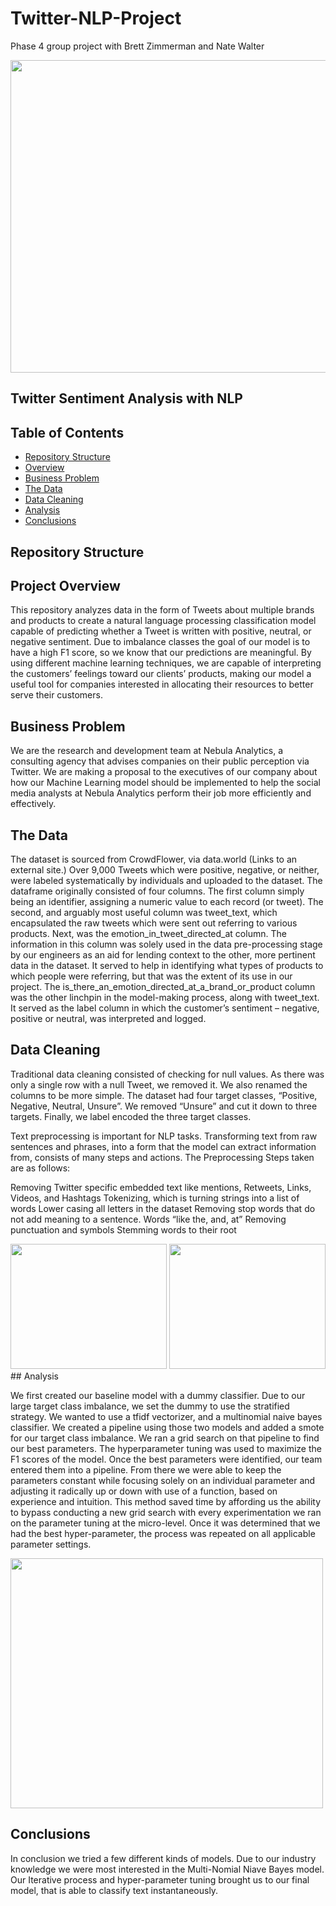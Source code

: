 # Twitter-NLP-Project
Phase 4 group project with Brett Zimmerman and Nate Walter

<img src=https://compote.slate.com/images/67c481b4-97ae-429f-9b08-c6918b5f6875.jpeg height="500" width="1000">





## Twitter Sentiment Analysis with NLP

## Table of Contents
* [Repository Structure](#Repository-Structure)
* [Overview](#Project-Overview)
* [Business Problem](#Business-Problem)
* [The Data](#The-Data)
* [Data Cleaning](#Data-Cleaning)
* [Analysis](#Analyis)
* [Conclusions](#Conclusion)



## Repository Structure

## Project Overview

This repository analyzes data in the form of Tweets about multiple brands and products to create a natural language processing classification model capable of predicting whether a Tweet is written with positive, neutral, or negative sentiment. Due to imbalance classes the goal of our model is to have a high F1 score, so we know that our predictions are meaningful. By using different machine learning techniques, we are capable of interpreting the customers’ feelings toward our clients’ products, making our model a useful tool for companies interested in allocating their resources to better serve their customers.


## Business Problem

We are the research and development team at Nebula Analytics, a consulting agency that advises companies on their public perception via Twitter. We are making a proposal to the executives of our company about how our Machine Learning model should be implemented to help the social media analysts at Nebula Analytics perform their job more efficiently and effectively.


## The Data

The dataset is sourced from CrowdFlower, via data.world (Links to an external site.) 
Over 9,000 Tweets which were positive, negative, or neither, were labeled systematically by individuals and uploaded to the dataset. The dataframe originally consisted of four columns. The first column simply being an identifier, assigning a numeric value to each record (or tweet). The second, and arguably most useful column was tweet_text, which encapsulated the raw tweets which were sent out referring to various products.  Next, was the emotion_in_tweet_directed_at column. The information in this column was solely used in the data pre-processing stage by our engineers as an aid for lending context to the other, more pertinent data in the dataset. It served to help in identifying what types of products to which people were referring, but that was the extent of its use in our project. 
The is_there_an_emotion_directed_at_a_brand_or_product column was the other linchpin in the model-making process, along with tweet_text. It served as the label column in which the customer’s sentiment – negative, positive or neutral, was interpreted and logged. 





## Data Cleaning

Traditional data cleaning consisted of checking for null values. As there was only a single row with a null Tweet, we removed it. We also renamed the columns to be more simple. The dataset had four target classes, “Positive, Negative, Neutral, Unsure”. We removed “Unsure” and cut it down to three targets. Finally, we label encoded the three target classes.

Text preprocessing is important for NLP tasks. Transforming text from raw sentences and phrases, into a form that the model can extract information from, consists of many steps and actions. 
The Preprocessing Steps taken are as follows:

Removing Twitter specific embedded text like mentions, Retweets, Links, Videos, and Hashtags
Tokenizing, which is turning strings into a list of words
Lower casing all letters in the dataset
Removing stop words that  do not add meaning to a sentence. Words “like the, and, at”
Removing punctuation and symbols
Stemming words to their root

<img src="https://user-images.githubusercontent.com/66656063/131164051-9ef33b25-2168-4f0b-ada7-57bc6563b712.png" height="200" width="250">
<img src="https://user-images.githubusercontent.com/66656063/131164434-62824df6-daf0-4cca-a279-a17eb646e89c.png" height="200" width="250">
## Analysis

We first created our baseline model with a dummy classifier. Due to our large target class imbalance, we set the dummy to use the stratified strategy. We wanted to use a tfidf vectorizer, and a multinomial naive bayes classifier. We created a pipeline using those two models and added a smote for our target class imbalance. We ran a grid search on that pipeline to find our best parameters. The hyperparameter tuning was used to maximize the F1 scores of the model. Once the best parameters were identified, our team entered them into a pipeline. From there we were able to keep the parameters constant while focusing solely on an individual parameter and adjusting it radically up or down with use of a function, based on experience and intuition. This method saved time by affording us the ability to bypass conducting a new grid search with every experimentation we ran on the parameter tuning at the micro-level. Once it was determined that we had the best hyper-parameter, the process was repeated on all applicable parameter settings.

<img src="https://user-images.githubusercontent.com/66656063/131163650-a67696c8-2e6e-4eeb-a4e0-5fc6116ed360.png" height="400" width="500">



## Conclusions

In conclusion we tried a few different kinds of models. Due to our industry knowledge we were most interested in the Multi-Nomial Niave Bayes model. Our Iterative 
process and hyper-parameter tuning brought us to our final model, that is able to classify text instantaneously. 

